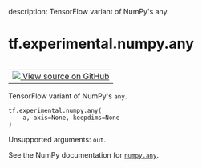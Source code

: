 description: TensorFlow variant of NumPy's any.

<div itemscope itemtype="http://developers.google.com/ReferenceObject">
<meta itemprop="name" content="tf.experimental.numpy.any" />
<meta itemprop="path" content="Stable" />
</div>

# tf.experimental.numpy.any

<!-- Insert buttons and diff -->

<table class="tfo-notebook-buttons tfo-api nocontent" align="left">
<td>
  <a target="_blank" href="https://github.com/tensorflow/tensorflow/blob/r2.4/tensorflow/python/ops/numpy_ops/np_array_ops.py#L399-L403">
    <img src="https://www.tensorflow.org/images/GitHub-Mark-32px.png" />
    View source on GitHub
  </a>
</td>
</table>



TensorFlow variant of NumPy's `any`.

<pre class="devsite-click-to-copy prettyprint lang-py tfo-signature-link">
<code>tf.experimental.numpy.any(
    a, axis=None, keepdims=None
)
</code></pre>



<!-- Placeholder for "Used in" -->

Unsupported arguments: `out`.

See the NumPy documentation for [`numpy.any`](https://numpy.org/doc/1.16/reference/generated/numpy.any.html).
